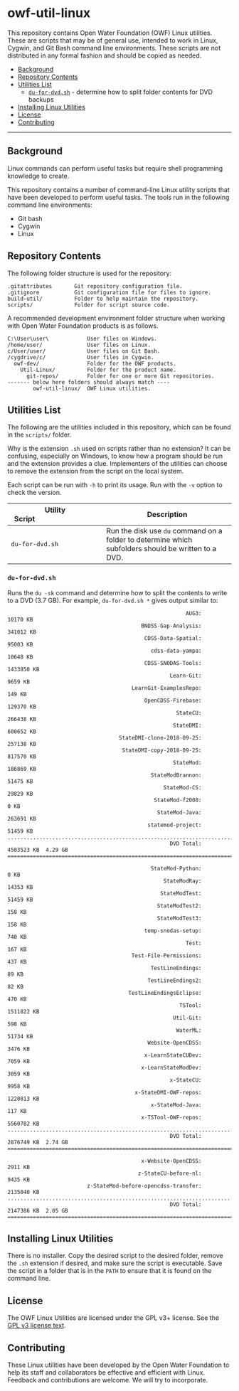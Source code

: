 # owf-util-linux #

This repository contains Open Water Foundation (OWF) Linux utilities.
These are scripts that may be of general use, intended to work in Linux, Cygwin, and Git Bash command line environments.
These scripts are not distributed in any formal fashion and should be copied as needed.

* [Background](#background)
* [Repository Contents](#repository-contents)
* [Utilities List](#utilities-list)
  + [`du-for-dvd.sh`](#du-for-dvd) - determine how to split folder contents for DVD backups
* [Installing Linux Utilities](#installing-linux-utilities)
* [License](#license)
* [Contributing](#contributing)

-----

## Background ##

Linux commands can perform useful tasks but require shell programming knowledge to create.

This repository contains a number of command-line Linux utility scripts that
have been developed to perform useful tasks.
The tools run in the following command line environments:

* Git bash
* Cygwin
* Linux

## Repository Contents ##

The following folder structure is used for the repository:

```text
.gitattributes       Git repository configuration file.
.gitignore           Git configuration file for files to ignore.
build-util/          Folder to help maintain the repository.
scripts/             Folder for script source code.
```

A recommended development environment folder structure when working
with Open Water Foundation products is as follows.

```
C:\User\user\            User files on Windows.
/home/user/              User files on Linux.
c/User/user/             User files on Git Bash.
/cygdrive/c/             User files in Cygwin.
  owf-dev/               Folder for the OWF products.
    Util-Linux/          Folder for the product name.
      git-repos/         Folder for one or more Git repositories.
------- below here folders should always match ----
        owf-util-linux/  OWF Linux utilities.
```

## Utilities List ##

The following are the utilities included in this repository,
which can be found in the `scripts/` folder.

Why is the extension `.sh` used on scripts rather than no extension?
It can be confusing, especially on Windows, to know how a program should
be run and the extension provides a clue.
Implementers of the utilities can choose to remove the extension from the script on the local system.

Each script can be run with `-h` to print its usage.  Run with the `-v` option to check the version.

| **Utility Script**&nbsp;&nbsp;&nbsp;&nbsp;&nbsp;&nbsp;&nbsp;&nbsp;&nbsp;&nbsp;&nbsp;&nbsp;&nbsp;&nbsp;&nbsp;&nbsp;&nbsp;&nbsp;&nbsp;&nbsp;&nbsp;&nbsp;&nbsp;&nbsp;&nbsp;&nbsp;&nbsp;&nbsp;&nbsp;&nbsp;&nbsp;&nbsp; | **Description** |
|--------------------------|-----------------|
|`du-for-dvd.sh`           | Run the disk use `du` command on a folder to determine which subfolders should be written to a DVD. |

### `du-for-dvd.sh` ###

Runs the `du -sk` command and determine how to split the contents to write to a DVD (3.7 GB).
For example, `du-for-dvd.sh *` gives output similar to:

```
                                                        AUG3:       10170 KB
                                          BNDSS-Gap-Analysis:      341012 KB
                                           CDSS-Data-Spatial:       95003 KB
                                             cdss-data-yampa:       10648 KB
                                           CDSS-SNODAS-Tools:     1433850 KB
                                                   Learn-Git:        9659 KB
                                       LearnGit-ExamplesRepo:         149 KB
                                           OpenCDSS-Firebase:      129370 KB
                                                     StateCU:      266438 KB
                                                    StateDMI:      600652 KB
                                   StateDMI-clone-2018-09-25:      257138 KB
                                    StateDMI-copy-2018-09-25:      817570 KB
                                                    StateMod:      186869 KB
                                             StateModBrannon:       51475 KB
                                                 StateMod-CS:       29829 KB
                                              StateMod-f2008:           0 KB
                                               StateMod-Java:      263691 KB
                                            statemod-project:       51459 KB
........................................................................................
                                                   DVD Total:     4503523 KB  4.29 GB
========================================================================================

                                             StateMod-Python:           0 KB
                                                 StateModRay:       14353 KB
                                                StateModTest:       51459 KB
                                               StateModTest2:         158 KB
                                               StateModTest3:         158 KB
                                           temp-snodas-setup:         740 KB
                                                        Test:         167 KB
                                       Test-File-Permissions:         437 KB
                                             TestLineEndings:          89 KB
                                            TestLineEndings2:          82 KB
                                      TestLineEndingsEclipse:         470 KB
                                                      TSTool:     1511822 KB
                                                    Util-Git:         598 KB
                                                     WaterML:       51734 KB
                                            Website-OpenCDSS:        3476 KB
                                           x-LearnStateCUDev:        7059 KB
                                          x-LearnStateModDev:        3059 KB
                                                   x-StateCU:        9958 KB
                                        x-StateDMI-OWF-repos:     1220813 KB
                                             x-StateMod-Java:         117 KB
                                          x-TSTool-OWF-repos:     5560782 KB
........................................................................................
                                                   DVD Total:     2876749 KB  2.74 GB
========================================================================================

                                          x-Website-OpenCDSS:        2911 KB
                                         z-StateCU-before-nl:        9435 KB
                         z-StateMod-before-opencdss-transfer:     2135040 KB
........................................................................................
                                                   DVD Total:     2147386 KB  2.05 GB
========================================================================================
```

## Installing Linux Utilities ##

There is no installer.  Copy the desired script to the desired folder,
remove the `.sh` extension if desired, and make sure the script is executable.
Save the script in a folder that is in the `PATH` to ensure that it is found on the command line.

## License ##

The OWF Linux Utilities are licensed under the GPL v3+ license.
See the [GPL v3 license text](LICENSE.md).

## Contributing ##

These Linux utilities have been developed by the Open Water Foundation to
help its staff and collaborators be effective and efficient with Linux.
Feedback and contributions are welcome.  We will try to incorporate.
